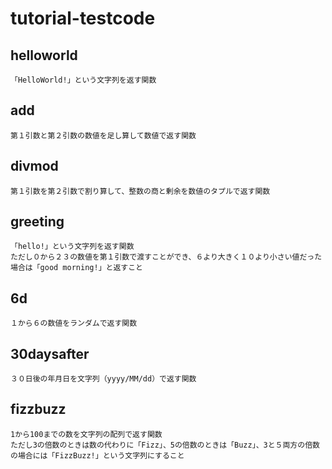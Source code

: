 # tutorial-testcode

## helloworld
    「HelloWorld!」という文字列を返す関数

## add 
    第１引数と第２引数の数値を足し算して数値で返す関数

## divmod
    第１引数を第２引数で割り算して、整数の商と剰余を数値のタプルで返す関数

## greeting
    「hello!」という文字列を返す関数
    ただし０から２３の数値を第１引数で渡すことができ、６より大きく１０より小さい値だった場合は「good morning!」と返すこと

## 6d
    １から６の数値をランダムで返す関数

## 30daysafter
    ３０日後の年月日を文字列（yyyy/MM/dd）で返す関数

## fizzbuzz
    1から100までの数を文字列の配列で返す関数
    ただし3の倍数のときは数の代わりに「Fizz」、5の倍数のときは「Buzz」、3と５両方の倍数の場合には「FizzBuzz!」という文字列にすること
